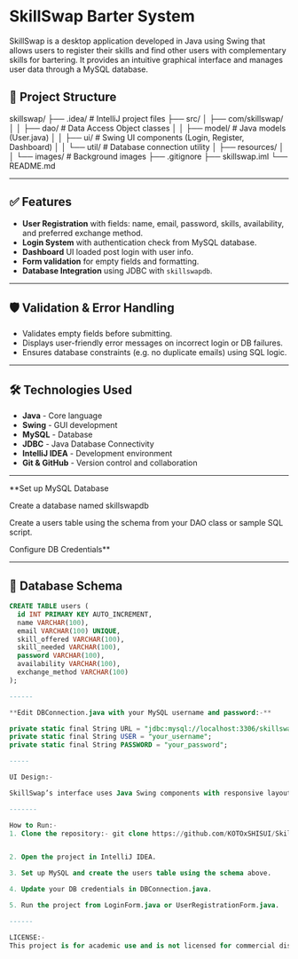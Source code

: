 # SkillSwap Barter System

SkillSwap is a desktop application developed in Java using Swing that allows users to register their skills and find other users with complementary skills for bartering. It provides an intuitive graphical interface and manages user data through a MySQL database.

## 📁 Project Structure

skillswap/
├── .idea/ # IntelliJ project files
├── src/
│ ├── com/skillswap/
│ │ ├── dao/ # Data Access Object classes
│ │ ├── model/ # Java models (User.java)
│ │ ├── ui/ # Swing UI components (Login, Register, Dashboard)
│ │ └── util/ # Database connection utility
│ ├── resources/
│ │ └── images/ # Background images
├── .gitignore
├── skillswap.iml
└── README.md

---

## ✅ Features

- **User Registration** with fields: name, email, password, skills, availability, and preferred exchange method.
- **Login System** with authentication check from MySQL database.
- **Dashboard** UI loaded post login with user info.
- **Form validation** for empty fields and formatting.
- **Database Integration** using JDBC with `skillswapdb`.
  
---


## 🛡️ Validation & Error Handling

- Validates empty fields before submitting.
- Displays user-friendly error messages on incorrect login or DB failures.
- Ensures database constraints (e.g. no duplicate emails) using SQL logic.

---

## 🛠️ Technologies Used

- **Java** - Core language
- **Swing** - GUI development
- **MySQL** - Database
- **JDBC** - Java Database Connectivity
- **IntelliJ IDEA** - Development environment
- **Git & GitHub** - Version control and collaboration

---
**Set up MySQL Database

Create a database named skillswapdb

Create a users table using the schema from your DAO class or sample SQL script.

Configure DB Credentials**


-----

## 💾 Database Schema

```sql
CREATE TABLE users (
  id INT PRIMARY KEY AUTO_INCREMENT,
  name VARCHAR(100),
  email VARCHAR(100) UNIQUE,
  skill_offered VARCHAR(100),
  skill_needed VARCHAR(100),
  password VARCHAR(100),
  availability VARCHAR(100),
  exchange_method VARCHAR(100)
);

------

**Edit DBConnection.java with your MySQL username and password:-**

private static final String URL = "jdbc:mysql://localhost:3306/skillswapdb";
private static final String USER = "your_username";
private static final String PASSWORD = "your_password";

-----

UI Design:-

SkillSwap’s interface uses Java Swing components with responsive layouts. Background images and clear alignment enhance the aesthetics. Components reposition based on window resizing for better usability.

-------

How to Run:-
1. Clone the repository:- git clone https://github.com/KOTOxSHISUI/SkillSwap-Barter-System.git


2. Open the project in IntelliJ IDEA.

3. Set up MySQL and create the users table using the schema above.

4. Update your DB credentials in DBConnection.java.

5. Run the project from LoginForm.java or UserRegistrationForm.java.

------

LICENSE:-
This project is for academic use and is not licensed for commercial distribution.
